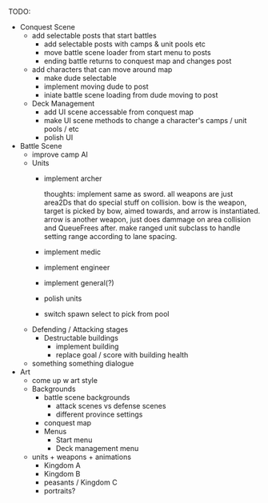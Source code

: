 TODO:
* Conquest Scene
  * add selectable posts that start battles
    * add selectable posts with camps & unit pools etc
    * move battle scene loader from start menu to posts
    * ending battle returns to conquest map and changes post
  * add characters that can move around map
    * make dude selectable
    * implement moving dude to post
    * iniate battle scene loading from dude moving to post
  * Deck Management
    * add UI scene accessable from conquest map
    * make UI scene methods to change a character's camps / unit pools / etc
    * polish UI
* Battle Scene
  * improve camp AI
  * Units
    * implement archer

      thoughts: implement same as sword. all weapons are just area2Ds that do special stuff on collision. bow is the weapon, target is picked by bow, aimed towards, and arrow is instantiated. arrow is another weapon, just does dammage on area collision and QueueFrees after. make ranged unit subclass to handle setting range according to lane spacing.
    * implement medic
    * implement engineer
    * implement general(?)
    * polish units
    * switch spawn select to pick from pool
  * Defending / Attacking stages
    * Destructable buildings
      * implement building
      * replace goal / score with building health
  * something something dialogue
* Art
  * come up w art style
  * Backgrounds
    * battle scene backgrounds
      * attack scenes vs defense scenes
      * different province settings
    * conquest map
    * Menus
      * Start menu
      * Deck management menu
  * units + weapons + animations
      * Kingdom A
      * Kingdom B
      * peasants / Kingdom C
      * portraits?
